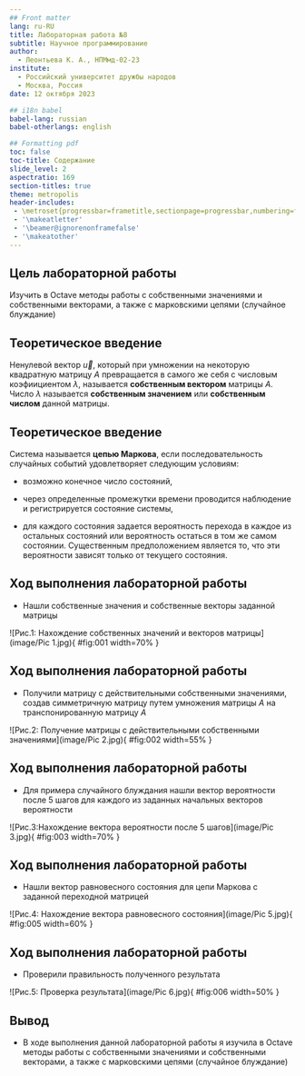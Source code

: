 ```yaml
---
## Front matter
lang: ru-RU
title: Лабораторная работа №8
subtitle: Научное программирование
author:
  - Леонтьева К. А., НПМмд-02-23
institute:
  - Российский университет дружбы народов
  - Москва, Россия
date: 12 октября 2023

## i18n babel
babel-lang: russian
babel-otherlangs: english

## Formatting pdf
toc: false
toc-title: Содержание
slide_level: 2
aspectratio: 169
section-titles: true
theme: metropolis
header-includes:
 - \metroset{progressbar=frametitle,sectionpage=progressbar,numbering=fraction}
 - '\makeatletter'
 - '\beamer@ignorenonframefalse'
 - '\makeatother'
---
```


## Цель лабораторной работы

Изучить в Octave методы работы с собственными значениями и собственными векторами, а также с марковскими цепями (случайное блуждание)

## Теоретическое введение

Ненулевой вектор $\vec{u}$, который при умножении на некоторую квадратную матрицу $A$ превращается в самого же себя с числовым коэфиициентом $\lambda$, называется __собственным вектором__ матрицы $A$. Число $\lambda$ называется __собственным значением__ или __собственным числом__ данной матрицы.

## Теоретическое введение

Система называется __цепью Маркова__, если последовательность случайных событий удовлетворяет следующим условиям: 

* возможно конечное число состояний,
 
* через определенные промежутки времени проводится наблюдение и регистрируется состояние системы,

* для каждого состояния задается вероятность перехода в каждое из остальных состояний или вероятность остаться в том же самом состоянии. Существенным предположением является то, что эти вероятности зависят только от текущего состояния.

## Ход выполнения лабораторной работы
- Нашли собственные значения и собственные векторы заданной матрицы

![Рис.1: Нахождение собственных значений и векторов матрицы](image/Pic 1.jpg){ #fig:001 width=70% }

## Ход выполнения лабораторной работы
- Получили матрицу с действительными собственными значениями, создав симметричную матрицу путем умножения матрицы $A$ на транспонированную матрицу $A$

![Рис.2: Получение матрицы с действительными собственными значениями](image/Pic 2.jpg){ #fig:002 width=55% }

## Ход выполнения лабораторной работы
- Для примера случайного блуждания нашли вектор вероятности после 5 шагов для каждого из заданных начальных векторов вероятности

![Рис.3:Нахождение вектора вероятности после 5 шагов](image/Pic 3.jpg){ #fig:003 width=70% }

## Ход выполнения лабораторной работы

- Нашли вектор равновесного состояния для цепи Маркова с заданной переходной матрицей 

![Рис.4: Нахождение вектора равновесного состояния](image/Pic 5.jpg){ #fig:005 width=60% }

## Ход выполнения лабораторной работы
- Проверили правильность полученного результата

![Рис.5: Проверка результата](image/Pic 6.jpg){ #fig:006 width=50% }

## Вывод
- В ходе выполнения данной лабораторной работы я изучила в Octave методы работы с собственными значениями и собственными векторами, а также с марковскими цепями (случайное блуждание)



